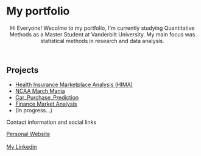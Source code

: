 <!DOCTYPE html>
<html>
  <head>
    <h1>My portfolio</h1> 
  </head>
  <body>
    <header>
      <p>Hi Everyone! Wecolme to my portfolio, I'm currently studying Quantitative Methods as a Master Student at Vanderbilt University. My main focus was statistical methods in research and data analysis.</p>
    </header>
    <main>
      <h2>Projects</h2>
      <ul>
        <li><a href="https://github.com/Momowangg/Portfolio/tree/main/HIMA%20Project/HIMA%20EDA.ipynb">Health Insurance Marketplace Analysis (HIMA)</a></li>
        <li><a href="https://github.com/Momowangg/Portfolio/blob/main/2023%20March%20Madness/ncaa-w-m-eda-model.ipynb">NCAA March Mania</a></li>
        <li><a href="https://github.com/Momowangg/Portfolio/blob/main/Car_Purchase_Prediction.ipynb">Car_Purchase_Prediction</a></li>
        <li><a href="https://github.com/Momowangg/Portfolio/blob/main/Finance%20Project.ipynb">Finance Market Analysis</a></li>
        <li>(In progress...)</li>
      </ul>
    </main>
    <footer>
      <p>Contact information and social links</p>
      <a href="https://momowangg.github.io/Portfolio_Website/">Personal Website</a>
<br></br>
      <a href="https://www.linkedin.com/in/yuqiao-mike-wang/">My Linkedin</a>
    </footer>
  </body>
</html>
